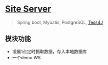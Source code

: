 # [Site Server](http://52.187.14.142:8080/sps)
> Spring boot, Mybatis, PostgreSQL, [Tess4J](http://tess4j.sourceforge.net/)
## 模块功能
* 凌晨1点定时抓取数据，存入本地数据库
* 一个demo WS
